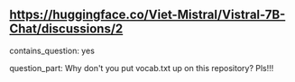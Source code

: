 ## https://huggingface.co/Viet-Mistral/Vistral-7B-Chat/discussions/2

contains_question: yes

question_part: Why don't you put vocab.txt up on this repository? Pls!!!